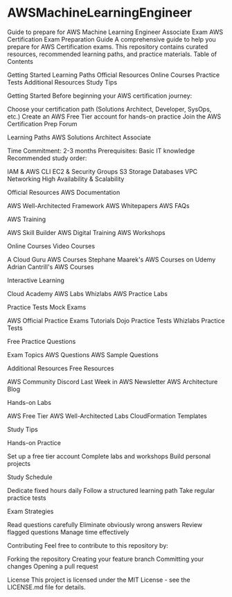 # AWSMachineLearningEngineer
Guide to prepare for AWS Machine Learning Engineer Associate Exam
AWS Certification Exam Preparation Guide
A comprehensive guide to help you prepare for AWS Certification exams. This repository contains curated resources, recommended learning paths, and practice materials.
Table of Contents

Getting Started
Learning Paths
Official Resources
Online Courses
Practice Tests
Additional Resources
Study Tips

Getting Started
Before beginning your AWS certification journey:

Choose your certification path (Solutions Architect, Developer, SysOps, etc.)
Create an AWS Free Tier account for hands-on practice
Join the AWS Certification Prep Forum

Learning Paths
AWS Solutions Architect Associate

Time Commitment: 2-3 months
Prerequisites: Basic IT knowledge
Recommended study order:

IAM & AWS CLI
EC2 & Security Groups
S3 Storage
Databases
VPC Networking
High Availability & Scalability



Official Resources
AWS Documentation

AWS Well-Architected Framework
AWS Whitepapers
AWS FAQs

AWS Training

AWS Skill Builder
AWS Digital Training
AWS Workshops

Online Courses
Video Courses

A Cloud Guru AWS Courses
Stephane Maarek's AWS Courses on Udemy
Adrian Cantrill's AWS Courses

Interactive Learning

Cloud Academy AWS Labs
Whizlabs AWS Practice Labs

Practice Tests
Mock Exams

AWS Official Practice Exams
Tutorials Dojo Practice Tests
Whizlabs Practice Tests

Free Practice Questions

Exam Topics AWS Questions
AWS Sample Questions

Additional Resources
Free Resources

AWS Community Discord
Last Week in AWS Newsletter
AWS Architecture Blog

Hands-on Labs

AWS Free Tier
AWS Well-Architected Labs
CloudFormation Templates

Study Tips

Hands-on Practice

Set up a free tier account
Complete labs and workshops
Build personal projects


Study Schedule

Dedicate fixed hours daily
Follow a structured learning path
Take regular practice tests


Exam Strategies

Read questions carefully
Eliminate obviously wrong answers
Review flagged questions
Manage time effectively



Contributing
Feel free to contribute to this repository by:

Forking the repository
Creating your feature branch
Committing your changes
Opening a pull request

License
This project is licensed under the MIT License - see the LICENSE.md file for details.
